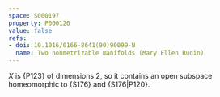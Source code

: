 ```yaml
---
space: S000197
property: P000120
value: false
refs:
- doi: 10.1016/0166-8641(90)90099-N
  name: Two nonmetrizable manifolds (Mary Ellen Rudin)
---
```


$X$ is {P123} of dimensions $2$, so it contains an open subspace homeomorphic to {S176} and {S176|P120}.
